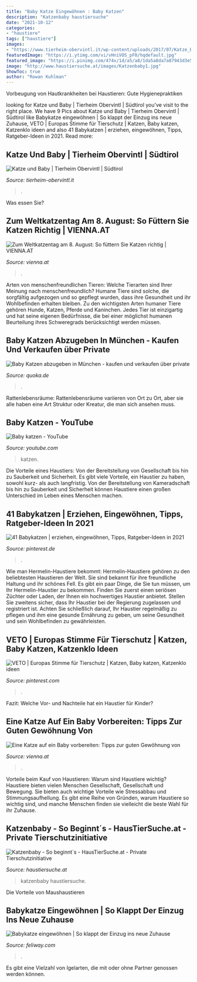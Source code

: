 ```yaml
---
title: "Baby Katze Eingewöhnen : Baby Katzen"
description: "Katzenbaby haustiersuche"
date: "2021-10-12"
categories:
- "haustiere"
tags: ["haustiere"]
images:
- "https://www.tierheim-obervintl.it/wp-content/uploads/2017/07/Katze_Baby-621x320.jpg"
featuredImage: "https://i.ytimg.com/vi/vHniVOS_pF0/hqdefault.jpg"
featured_image: "https://i.pinimg.com/474x/1d/a5/a8/1da5a8da7a87943d3e512bfc7a48012e.jpg"
image: "http://www.haustiersuche.at/images/Katzenbaby1.jpg"
ShowToc: true
author: "Rowan Kuhlman"
---
```



Vorbeugung von Hautkrankheiten bei Haustieren: Gute Hygienepraktiken

	

		
looking for Katze und Baby | Tierheim Obervintl | Südtirol you've visit to the right place. We have 9 Pics about Katze und Baby | Tierheim Obervintl | Südtirol like Babykatze eingewöhnen | So klappt der Einzug ins neue Zuhause, VETO | Europas Stimme für Tierschutz | Katzen, Baby katzen, Katzenklo ideen and also 41 Babykatzen | erziehen, eingewöhnen, Tipps, Ratgeber-Ideen in 2021. Read more:
		
    
## Katze Und Baby | Tierheim Obervintl | Südtirol

<img loading=lazy src="https://www.tierheim-obervintl.it/wp-content/uploads/2017/07/Katze_Baby-621x320.jpg" onerror="this.onerror=null;this.src='https://tse4.mm.bing.net/th?id=OIP.pZsj3UWhEbMq-yt585gAtAHaD0&amp;pid=15.1';" alt="Katze und Baby | Tierheim Obervintl | Südtirol">

_Source: tierheim-obervintl.it_

>. 

	

Was essen Sie?

    
## Zum Weltkatzentag Am 8. August: So Füttern Sie Katzen Richtig | VIENNA.AT

<img loading=lazy src="http://cdn1.vienna.at/2014/08/Katze_OliverHaja_pixelio.jpg" onerror="this.onerror=null;this.src='https://tse3.mm.bing.net/th?id=OIP.8-xXAoBqAwcFx9BoLM6WGAHaE8&amp;pid=15.1';" alt="Zum Weltkatzentag am 8. August: So füttern Sie Katzen richtig | VIENNA.AT">

_Source: vienna.at_

>. 

	

Arten von menschenfreundlichen Tieren: Welche Tierarten sind Ihrer Meinung nach menschenfreundlich?
Humane Tiere sind solche, die sorgfältig aufgezogen und so gepflegt wurden, dass ihre Gesundheit und ihr Wohlbefinden erhalten bleiben. Zu den wichtigsten Arten humaner Tiere gehören Hunde, Katzen, Pferde und Kaninchen. Jedes Tier ist einzigartig und hat seine eigenen Bedürfnisse, die bei einer möglichst humanen Beurteilung ihres Schweregrads berücksichtigt werden müssen.

    
## Baby Katzen Abzugeben In München - Kaufen Und Verkaufen über Private

<img loading=lazy src="http://bild8.qimage.de/baby-katzen-abzugeben-foto-bild-r100782588.jpg" onerror="this.onerror=null;this.src='https://tse1.mm.bing.net/th?id=OIP.bH9Du7T8CvEauX85IexUIgHaJ4&amp;pid=15.1';" alt="Baby Katzen abzugeben in München - kaufen und verkaufen über private">

_Source: quoka.de_

>. 

	

Rattenlebensräume: Rattenlebensräume variieren von Ort zu Ort, aber sie alle haben eine Art Struktur oder Kreatur, die man sich ansehen muss.

    
## Baby Katzen - YouTube

<img loading=lazy src="https://i.ytimg.com/vi/vHniVOS_pF0/hqdefault.jpg" onerror="this.onerror=null;this.src='https://tse1.mm.bing.net/th?id=OIP.yBKq2IR6O_PrPF6rXk9QcwHaFj&amp;pid=15.1';" alt="Baby katzen - YouTube">

_Source: youtube.com_

>katzen. 

	

Die Vorteile eines Haustiers: Von der Bereitstellung von Gesellschaft bis hin zu Sauberkeit und Sicherheit.
Es gibt viele Vorteile, ein Haustier zu haben, sowohl kurz- als auch langfristig. Von der Bereitstellung von Kameradschaft bis hin zu Sauberkeit und Sicherheit können Haustiere einen großen Unterschied im Leben eines Menschen machen.

    
## 41 Babykatzen | Erziehen, Eingewöhnen, Tipps, Ratgeber-Ideen In 2021

<img loading=lazy src="https://i.pinimg.com/474x/1d/a5/a8/1da5a8da7a87943d3e512bfc7a48012e.jpg" onerror="this.onerror=null;this.src='https://tse3.mm.bing.net/th?id=OIP.SafzltfeM9uDIstMjnUfcQAAAA&amp;pid=15.1';" alt="41 Babykatzen | erziehen, eingewöhnen, Tipps, Ratgeber-Ideen in 2021">

_Source: pinterest.de_

>. 

	

Wie man Hermelin-Haustiere bekommt:
Hermelin-Haustiere gehören zu den beliebtesten Haustieren der Welt. Sie sind bekannt für ihre freundliche Haltung und ihr schönes Fell. Es gibt ein paar Dinge, die Sie tun müssen, um Ihr Hermelin-Haustier zu bekommen. Finden Sie zuerst einen seriösen Züchter oder Laden, der Ihnen ein hochwertiges Haustier anbietet. Stellen Sie zweitens sicher, dass Ihr Haustier bei der Regierung zugelassen und registriert ist. Achten Sie schließlich darauf, Ihr Haustier regelmäßig zu pflegen und ihm eine gesunde Ernährung zu geben, um seine Gesundheit und sein Wohlbefinden zu gewährleisten.

    
## VETO | Europas Stimme Für Tierschutz | Katzen, Baby Katzen, Katzenklo Ideen

<img loading=lazy src="https://i.pinimg.com/originals/b0/06/6f/b0066f56f717f6ba81fc7f404487fbdb.jpg" onerror="this.onerror=null;this.src='https://tse2.mm.bing.net/th?id=OIP.ZtyFIjsoVUybKOZs1lLA2AHaEK&amp;pid=15.1';" alt="VETO | Europas Stimme für Tierschutz | Katzen, Baby katzen, Katzenklo ideen">

_Source: pinterest.com_

>. 

	

Fazit: Welche Vor- und Nachteile hat ein Haustier für Kinder?

    
## Eine Katze Auf Ein Baby Vorbereiten: Tipps Zur Guten Gewöhnung Von

<img loading=lazy src="https://www.vienna.at/2018/01/animal-2179166_1920-600x400.jpg" onerror="this.onerror=null;this.src='https://tse1.mm.bing.net/th?id=OIP.936oWXkjjbATKZkLFXnFBAHaE8&amp;pid=15.1';" alt="Eine Katze auf ein Baby vorbereiten: Tipps zur guten Gewöhnung von">

_Source: vienna.at_

>. 

	

Vorteile beim Kauf von Haustieren: Warum sind Haustiere wichtig?
Haustiere bieten vielen Menschen Gesellschaft, Gesellschaft und Bewegung. Sie bieten auch wichtige Vorteile wie Stressabbau und Stimmungsaufhellung. Es gibt eine Reihe von Gründen, warum Haustiere so wichtig sind, und manche Menschen finden sie vielleicht die beste Wahl für ihr Zuhause.

    
## Katzenbaby - So Beginnt´s - HausTierSuche.at - Private Tierschutzinitiative

<img loading=lazy src="http://www.haustiersuche.at/images/Katzenbaby1.jpg" onerror="this.onerror=null;this.src='https://tse1.mm.bing.net/th?id=OIP.siKLgYMZrAoZqGsocNiyNgHaE1&amp;pid=15.1';" alt="Katzenbaby - So beginnt´s - HausTierSuche.at - Private Tierschutzinitiative">

_Source: haustiersuche.at_

>katzenbaby haustiersuche. 

	

Die Vorteile von Maushaustieren

    
## Babykatze Eingewöhnen | So Klappt Der Einzug Ins Neue Zuhause

<img loading=lazy src="https://product.cdn.cevaws.com/var/storage/images/media/feliway-2017/images/ger-de/image_blog_kitten_eingewoehnen_1548x870/2320018-1-ger-DE/image_blog_kitten_eingewoehnen_1548x870.png" onerror="this.onerror=null;this.src='https://tse3.mm.bing.net/th?id=OIP.Azm9edPHnzx3BlHcNSYHTQHaEK&amp;pid=15.1';" alt="Babykatze eingewöhnen | So klappt der Einzug ins neue Zuhause">

_Source: feliway.com_

>. 

	

Es gibt eine Vielzahl von Igelarten, die mit oder ohne Partner genossen werden können.

